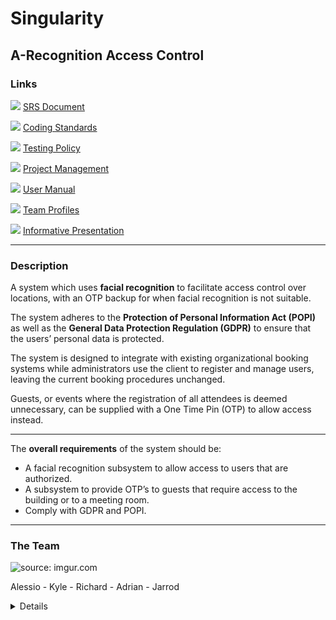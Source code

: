 # Singularity 
## A-Recognition Access Control
### Links 

<img src="https://img.icons8.com/material-outlined/24/000000/document.png"> [SRS Document](https://github.com/cos301-2019-se/A-Recognition/blob/master/Documentation/SRS_Document(23_August2019).pdf)

<img src="https://img.icons8.com/material-outlined/24/000000/document.png"> [Coding Standards](https://github.com/cos301-2019-se/A-Recognition/blob/master/Documentation/CodingStandardsAndGuidlines.pdf)

<img src="https://img.icons8.com/material-outlined/24/000000/document.png"> [Testing Policy](https://github.com/cos301-2019-se/A-Recognition/blob/master/Documentation/Testing_Policy.pdf)

<img src="https://img.icons8.com/material-outlined/24/000000/document.png"> [Project Management](https://app.zenhub.com/workspaces/a-recognition-5cc3f20307a4ab52d27abc9b/board?repos=182155877)

<img src="https://img.icons8.com/material-outlined/24/000000/document.png"> [User Manual](https://github.com/cos301-2019-se/A-Recognition/blob/master/Documentation/A-Recognition-UserManaul(Demo%204).pdf)

<img src="https://img.icons8.com/material/24/000000/teamwork.png"> [Team Profiles](https://github.com/cos301-2019-se/A-Recognition/blob/Team_Members/README.md)

<img src="https://img.icons8.com/material-sharp/24/000000/presentation.png"> [Informative Presentation](https://docs.google.com/presentation/d/1R2Rll363XIQqKsFinfVS0raQ-YATh57x4ud7AUQ7fiQ/edit?usp=sharing)

---

### Description 
A system which uses **facial recognition** to facilitate access control over locations, with an OTP backup for when facial recognition is not suitable. 

The system adheres to the **Protection of Personal Information Act (POPI)** as well as the **General Data Protection Regulation (GDPR)** to ensure that the users’ personal data is protected. 

The system is designed to integrate with existing organizational booking systems while administrators use the client to register and manage users, leaving the current booking procedures unchanged.

Guests, or events where the registration of all attendees is deemed unnecessary, can be supplied with a One Time Pin (OTP) to allow access instead.

---

The **overall requirements** of the system should be:
- A facial recognition subsystem to allow access to users that are authorized.
- A subsystem to provide OTP’s to guests that require access to the building or to a meeting room.
- Comply with GDPR and POPI.

---

### The Team
<img src="https://i.imgur.com/y2iKVw1m.jpg" title="source: imgur.com" />

Alessio - Kyle - Richard - Adrian - Jarrod

<details>
  
##### Jarrod Goschen
<img src="https://img.icons8.com/color/30/000000/linkedin.png"> [LinkedIn](https://www.linkedin.com/in/jarrod-goschen) 

<img src="https://camo.githubusercontent.com/9fc4c1cc526bc7f1afa9b7e120e078795df5225e/68747470733a2f2f692e696d6775722e636f6d2f587179374466482e706e67" alt="Github" data-canonical-src="https://i.imgur.com/Xqy7DfH.png" style="max-width:100%;"> [Git Profile](https://github.com/Wolwe1) 
---

##### Richard Mcfadden
<img src="https://img.icons8.com/color/30/000000/linkedin.png"> [LinkedIn](https://www.linkedin.com/in/richard-mcfadden-822705181/)

<img src="https://camo.githubusercontent.com/9fc4c1cc526bc7f1afa9b7e120e078795df5225e/68747470733a2f2f692e696d6775722e636f6d2f587179374466482e706e67" alt="Github" data-canonical-src="https://i.imgur.com/Xqy7DfH.png" style="max-width:100%;"> [Git Profile](https://github.com/Quantu-Adunati)
---

##### Adrian le Grange
<img src="https://img.icons8.com/color/30/000000/linkedin.png"> [LinkedIn](https://www.linkedin.com/in/adrian-le-grange/)

<img src="https://camo.githubusercontent.com/9fc4c1cc526bc7f1afa9b7e120e078795df5225e/68747470733a2f2f692e696d6775722e636f6d2f587179374466482e706e67" alt="Github" data-canonical-src="https://i.imgur.com/Xqy7DfH.png" style="max-width:100%;"> [Git Profile](https://github.com/Adrian-le-Grange)
---

##### Kyle Olivier
<img src="https://camo.githubusercontent.com/9fc4c1cc526bc7f1afa9b7e120e078795df5225e/68747470733a2f2f692e696d6775722e636f6d2f587179374466482e706e67" alt="Github" data-canonical-src="https://i.imgur.com/Xqy7DfH.png" style="max-width:100%;"> [Git Profile](https://github.com/KyleOlivier)
---

##### Alessio Rossi
<img src="https://img.icons8.com/color/30/000000/linkedin.png"> [LinkedIn](www.linkedin.com/in/alessio-rossi-33b0b3181)

<img src="https://camo.githubusercontent.com/9fc4c1cc526bc7f1afa9b7e120e078795df5225e/68747470733a2f2f692e696d6775722e636f6d2f587179374466482e706e67" alt="Github" data-canonical-src="https://i.imgur.com/Xqy7DfH.png" style="max-width:100%;"> [Git Profile](https://github.com/RossiAlessio04) 
---

</details>
